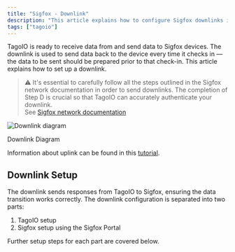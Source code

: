 ```yaml
---
title: "Sigfox - Downlink"
description: "This article explains how to configure Sigfox downlinks in TagoIO, including preparatory steps and a two-part setup process (TagoIO and Sigfox Portal). It highlights important prerequisites and links to related documentation."
tags: ["tagoio"]
---
```


TagoIO is ready to receive data from and send data to Sigfox devices. The downlink is used to send data back to the device every time it checks in — the data to be sent should be prepared prior to that check-in. This article explains how to set up a downlink.

> ⚠️ It's essential to carefully follow all the steps outlined in the Sigfox network documentation in order to send downlinks. The completion of Step D is crucial so that TagoIO can accurately authenticate your downlink.  
> See [Sigfox network documentation](link-to-sigfox-network-documentation)

![Downlink diagram](/docs_imagem/tagoio/sigfox-downlink-2.png)

Downlink Diagram

Information about uplink can be found in this [tutorial](link-to-uplink-tutorial).

## Downlink Setup

The downlink sends responses from TagoIO to Sigfox, ensuring the data transition works correctly. The downlink configuration is separated into two parts:

1. TagoIO setup  
2. Sigfox setup using the Sigfox Portal

Further setup steps for each part are covered below.
